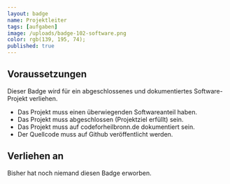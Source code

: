 ```yaml
---
layout: badge
name: Projektleiter
tags: [aufgaben]
image: /uploads/badge-102-software.png
color: rgb(139, 195, 74);
published: true
---
```


## Voraussetzungen

Dieser Badge wird für ein abgeschlossenes und dokumentiertes Software-Projekt verliehen.

* Das Projekt muss einen überwiegenden Softwareanteil haben.
* Das Projekt muss abgeschlossen (Projektziel erfüllt) sein.
* Das Projekt muss auf codeforheilbronn.de dokumentiert sein.
* Der Quellcode muss auf Github veröffentlicht werden.

## Verliehen an

Bisher hat noch niemand diesen Badge erworben.